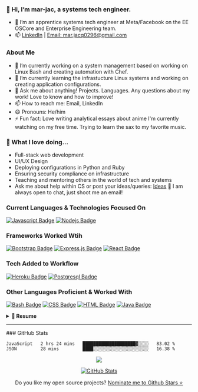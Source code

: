 <!--
**mar-jac/mar-jac** is a ✨ _special_ ✨ repository because its `README.md` (this file) appears on your GitHub profile.
- 🔭 I’m currently working on ...
- 🌱 I’m currently learning ...
- 👯 I’m looking to collaborate on ...
- 🤔 I’m looking for help with ...
- 💬 Ask me about ...
- 📫 How to reach me: ...
- 😄 Pronouns: ...
- ⚡ Fun fact: ...
-->

### 👋 Hi, I’m mar-jac, a systems tech engineer.
- 💼 I’m an apprentice systems tech engineer at Meta/Facebook on the EE OSCore and Enterprise Engineering team.
- 📫 [LinkedIn](https://www.linkedin.com/in/mar-jac/) | [Email: mar.jacq0296@gmail.com](mailto:mar.jacq0296@gmail.com)
  
### About Me
- 🔭 I’m currently working on a system management based on working on Linux Bash and creating automation with Chef.
- 🌱 I’m currently learning the infrastucture Linux systems and working on creating application configurations.
- 💬 Ask me about anything! Projects. Languages. Any questions about my work! Love to know and how to improve!
- 📫 How to reach me: Email, LinkedIn
- 😄 Pronouns: He/him
- ⚡ Fun fact: Love writing analytical essays about anime I'm currently watching on my free time. Trying to learn the sax to my favorite music.

### 💖 What I love doing...
 * Full-stack web development
 * UI/UX Design
 * Deploying configurations in Python and Ruby
 * Ensuring security compliance on infrastructure
 * Teaching and mentoring others in the world of tech and systems
 * Ask me about help within CS or post your ideas/queries: [Ideas](https://github.com/mar-jac/mar-jac/issues/new) 
 🌟 I am always open to chat, just shoot me an email!

### Current Languages & Technologies Focused On
[![Javascript Badge](https://img.shields.io/badge/-Javascript-F0DB4F?style=for-the-badge&labelColor=black&logo=javascript&logoColor=F0DB4F)](#)
[![Nodejs Badge](https://img.shields.io/badge/-Nodejs-3C873A?style=for-the-badge&labelColor=black&logo=node.js&logoColor=3C873A)](#) 

### Frameworks Worked Wtih 
[![Bootstrap Badge](https://img.shields.io/badge/-Bootstrap-ffffff?style=for-the-badge&labelColor=6610f2&logo=bootstrap&logoColor=ffffff)](#)
[![Express.js Badge](https://img.shields.io/badge/-Express.js-ffffff?style=for-the-badge&labelColor=black&logo=express&logoColor=ffffff)](#)
[![React Badge](https://img.shields.io/badge/-React-61DBFB?style=for-the-badge&labelColor=black&logo=react&logoColor=61DBFB)](#)

### Tech Added to Workflow
[![Heroku Badge](https://img.shields.io/badge/-Heroku-ffffff?style=for-the-badge&labelColor=79589f&logo=heroku&logoColor=ffffff)](#) 
[![Postgresql Badge](https://img.shields.io/badge/-Postgresql-336791?style=for-the-badge&labelColor=ffffff&logo=postgresql&logoColor=336791)](#)

### Other Languages Proficient & Worked With 
[![Bash Badge](https://img.shields.io/badge/-Bash-f2bf18?style=for-the-badge&labelColor=black&logo=linux&logoColor=white)](#)
[![CSS Badge](https://img.shields.io/badge/-CSS-ffffff?style=for-the-badge&labelColor=ffffff&logo=css3&logoColor=007bff)](#) 
[![HTML Badge](https://img.shields.io/badge/-HTML-ffffff?style=for-the-badge&labelColor=ffffff&logo=html5&logoColor=orange)](#) 
[![Java Badge](https://img.shields.io/badge/-Java-ff7b00?style=for-the-badge&labelColor=black&logo=java&logoColor=orange)](#) 

<details>
    <summary>📃<b> Resume </b> </summary>


## Education

- 📖 **Multimedia Computing**\
📆   Dec 2020\
📍 **Brooklyn College** - New York, United States

## Experience

<img align="right" src="https://img.shields.io/badge/Fedora-294172?style=for-the-badge&logo=fedora&logoColor=white" />

- 👨‍💻 **Apprentic Systems Tech Engineer**\
📆 2021 - Current\
📍 **Meta (Facebook)** - New York, United States
   
<img align="right" src="https://img.shields.io/badge/PostgreSQL-316192?style=for-the-badge&logo=postgresql&logoColor=white" />
<img align="right" src="https://img.shields.io/badge/React-20232A?style=for-the-badge&logo=react&logoColor=61DAFB" />
<img align="right" src="https://img.shields.io/badge/HTML5-E34F26?style=for-the-badge&logo=html5&logoColor=white" />
<img align="right" src="https://img.shields.io/badge/Bootstrap-563D7C?style=for-the-badge&logo=bootstrap&logoColor=white" />
<img align="right" src="https://img.shields.io/badge/JavaScript-F7DF1E?style=for-the-badge&logo=javascript&logoColor=black" />
<img align="right" src"https://img.shields.io/badge/Git-F05032?style=for-the-badge&logo=git&logoColor=white" />

- 👨‍💻 **Software Engineer Intern**\
📆 2020-2021\
📍 **CUNY Tech Prep** - New York, United States
   
<img align="right" src="https://img.shields.io/badge/Microsoft_Office-D83B01?style=for-the-badge&logo=microsoft-office&logoColor=white" />
<img align="right" src="https://img.shields.io/badge/Windows-0078D6?style=for-the-badge&logo=windows&logoColor=white" />
<img align="right" src="https://img.shields.io/badge/Google_chrome-4285F4?style=for-the-badge&logo=Google-chrome&logoColor=white" />


- 👨‍💻 **Technical Support Engineer**\
📆 2018-2021\
📍 **Brooklyn College** - New York, United States

<img align="right" src="https://img.shields.io/badge/Windows-0078D6?style=for-the-badge&logo=windows&logoColor=white" />
<img align="right" src="https://img.shields.io/badge/Microsoft_Office-D83B01?style=for-the-badge&logo=microsoft-office&logoColor=white" />
<img align="right" src="https://img.shields.io/badge/Microsoft_SharePoint-0078D4?style=for-the-badge&logo=microsoft-sharepoint&logoColor=white" />


- 👨‍💻 **Information Technology Intern**\
📆 2015 - 2015\
📍 **NYC Administration for Children's Services** - New York, United States
   
      
<img align="right" src="https://img.shields.io/badge/Python-3776AB?style=for-the-badge&logo=python&logoColor=white" />
<img align="right" src="https://img.shields.io/badge/Shell_Script-121011?style=for-the-badge&logo=gnu-bash&logoColor=white" />
<img align="right" src="https://img.shields.io/badge/Java-ED8B00?style=for-the-badge&logo=java&logoColor=white" />
<img align="right" src="https://img.shields.io/badge/React-20232A?style=for-the-badge&logo=react&logoColor=61DAFB" />
<img align="right" src="https://img.shields.io/badge/Bootstrap-563D7C?style=for-the-badge&logo=bootstrap&logoColor=white" />
<img align="right" src="https://img.shields.io/badge/Django-092E20?style=for-the-badge&logo=django&logoColor=green" />

 **Code**
   
<img align="right" src="https://img.shields.io/badge/Linux-FCC624?style=for-the-badge&logo=linux&logoColor=black" />
<img align="right" src="https://img.shields.io/badge/Windows-0078D6?style=for-the-badge&logo=windows&logoColor=white" />

 **Operating Systems**


</details>

<hr/>
### GitHub Stats

<!--START_SECTION:waka-->
```text
JavaScript   2 hrs 24 mins   ████████████████████▓░░░░   83.02 % 
JSON         28 mins         ████░░░░░░░░░░░░░░░░░░░░░   16.38 % 
```
<!--END_SECTION:waka-->

<p align='center'>
  <a href="#"><img src="https://github-readme-stats.vercel.app/api?username=mar-jac&show_icons=true&count_private=true&theme=light" "></a>
</p>
                
<p align='center'>
<a href="https://github.com/mar-jac">
<img align="center" src="https://github-readme-streak-stats.herokuapp.com/?user=mar-jac" alt="GitHub Stats" title="GitHub Streak" />
</a> 
</p>

<p align='center'>
  Do you like my open source projects? <a href='https://stars.github.com/nominate/'>Nominate me to Github Stars ⭐</a>
</p>



